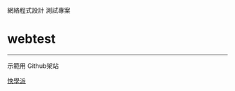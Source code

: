 網絡程式設計  測試專案
# webtest
----------------------------------------------------------------------
示範用 Github架站

<a href="http://www.kuaixuepai.com">快學派</a>
